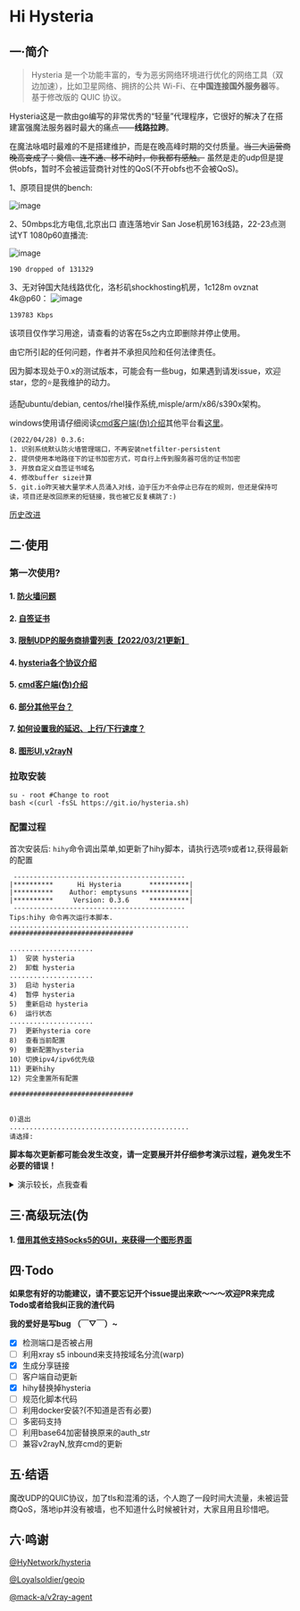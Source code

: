 # Hi Hysteria

## 一·简介
> Hysteria 是一个功能丰富的，专为恶劣网络环境进行优化的网络工具（双边加速），比如卫星网络、拥挤的公共 Wi-Fi、在**中国连接国外服务器**等。 基于修改版的 QUIC 协议。

Hysteria这是一款由go编写的非常优秀的“轻量”代理程序，它很好的解决了在搭建富强魔法服务器时最大的痛点——**线路拉跨**。

在魔法咏唱时最难的不是搭建维护，而是在晚高峰时期的交付质量。~~当三大运营商晚高变成了：奠信、连不通、移不动时，你我都有感触。~~ 虽然是走的udp但是提供obfs，暂时不会被运营商针对性的QoS(不开obfs也不会被QoS)。

1、原项目提供的bench:

![image](https://raw.githubusercontent.com/HyNetwork/hysteria/master/docs/bench/bench.png)

2、50mbps北方电信,北京出口 直连落地vir San Jose机房163线路，22-23点测试YT 1080p60直播流:

![image](https://raw.githubusercontent.com/emptysuns/Hi_Hysteria/main/imgs/speed.png)

```
190 dropped of 131329
```

3、无对钟国大陆线路优化，洛杉矶shockhosting机房，1c128m ovznat 4k@p60：
![image](https://raw.githubusercontent.com/emptysuns/Hi_Hysteria/main/imgs/yt.jpg)
```
139783 Kbps
```
该项目仅作学习用途，请查看的访客在5s之内立即删除并停止使用。

由它所引起的任何问题，作者并不承担风险和任何法律责任。

因为脚本现处于0.x的测试版本，可能会有一些bug，如果遇到请发issue，欢迎star，您的⭐是我维护的动力。

适配ubuntu/debian, centos/rhel操作系统,misple/arm/x86/s390x架构。

windows使用请仔细阅读[cmd客户端(伪)介绍](https://github.com/emptysuns/Hi_Hysteria/blob/main/md/cmd.md)其他平台看[这里](https://github.com/emptysuns/Hi_Hysteria/blob/main/md/others.md)。


```
(2022/04/28) 0.3.6:
1. 识别系统默认防火墙管理端口，不再安装netfilter-persistent
2. 提供使用本地路径下的证书加密方式，可自行上传到服务器可信的证书加密
3. 开放自定义自签证书域名
4. 修改buffer size计算
5. git.io昨天被大量学术人员涌入对线，迫于压力不会停止已存在的规则，但还是保持可读，项目还是改回原来的短链接，我也被它反复横跳了:)
```
[历史改进](https://github.com/emptysuns/Hi_Hysteria/blob/main/md/log.md)

## 二·使用
### 第一次使用?

#### 1. [防火墙问题](https://github.com/emptysuns/Hi_Hysteria/blob/main/md/firewall.md)

#### 2. [自签证书](https://github.com/emptysuns/Hi_Hysteria/blob/main/md/certificate.md)


#### 3. [限制UDP的服务商排雷列表【2022/03/21更新】](https://github.com/emptysuns/Hi_Hysteria/blob/main/md/blacklist.md)

#### 4. [hysteria各个协议介绍](https://github.com/emptysuns/Hi_Hysteria/blob/main/md/protocol.md)

#### 5. [cmd客户端(伪)介绍](https://github.com/emptysuns/Hi_Hysteria/blob/main/md/cmd.md)

#### 6. [部分其他平台？](https://github.com/emptysuns/Hi_Hysteria/blob/main/md/others.md)

#### 7. [如何设置我的延迟、上行/下行速度？](https://github.com/emptysuns/Hi_Hysteria/blob/main/md/speed.md)

#### 8. [图形UI,v2rayN](https://github.com/emptysuns/Hi_Hysteria/blob/main/md/v2n.md)


### 拉取安装
```
su - root #Change to root
bash <(curl -fsSL https://git.io/hysteria.sh)
```

### 配置过程
首次安装后: `hihy`命令调出菜单,如更新了hihy脚本，请执行选项`9`或者`12`,获得最新的配置
```
 -------------------------------------------
|**********      Hi Hysteria       **********|
|**********    Author: emptysuns ************|
|**********     Version: 0.3.6     **********|
 -------------------------------------------
Tips:hihy 命令再次运行本脚本.
............................................. 
############################### 

..................... 
1)  安装 hysteria 
2)  卸载 hysteria 
..................... 
3)  启动 hysteria 
4)  暂停 hysteria 
5)  重新启动 hysteria 
6)  运行状态 
..................... 
7)  更新hysteria core 
8)  查看当前配置 
9)  重新配置hysteria 
10) 切换ipv4/ipv6优先级 
11) 更新hihy 
12) 完全重置所有配置 

############################### 


0)退出 
............................................. 
请选择:
```
**脚本每次更新都可能会发生改变，请一定要展开并仔细参考演示过程，避免发生不必要的错误！**
<details>
  <summary>演示较长，点我查看</summary>
    <pre><blockcode> 
请选择证书申请方式:

1、使用ACME申请(推荐,需打开tcp 80/443)
2、使用本地证书文件
3、自签证书

输入序号:
2
请输入证书cert文件路径(需fullchain):
/etc/cert/a.com.crt
请输入证书key文件路径:
/etc/cert/a.com.key
请输入所选证书域名:
a.com

您已选择使用本地a.com证书加密.

请输入你想要开启的端口,此端口是server端口,建议10000-65535.(默认随机)

随机端口:30506

选择协议类型:

1、udp(QUIC)
2、faketcp
3、wechat-video(回车默认)

输入序号:

传输协议:wechat-video

请输入您到此服务器的平均延迟,关系到转发速度(默认200,单位:ms):

delay:200 ms

期望速度,这是客户端的峰值速度,服务端默认不受限。Tips:脚本会自动*1.25做冗余，您期望过低或者过高会影响转发效率,请如实填写!
请输入客户端期望的下行速度:(默认50,单位:mbps):

客户端下行速度：50 mbps

请输入客户端期望的上行速度(默认10,单位:mbps):

客户端上行速度：50 mbps

请输入认证口令:

此选项不能省略,请重新输入!
请输入认证口令:
pekopeko

配置录入完成!

执行配置...
IPTABLES OPEN: udp/30506

Wait,test config...

Test success.
install.sh: line 569: 20040 Killed                  /etc/hihy/bin/appS -c /etc/hihy/conf/hihyServer.json server > /tmp/hihy_debug.info 2>&1
配置文件输出如下且已经在本目录生成(直接下载本目录生成的config.json[推荐]/自行复制粘贴到本地)

Tips:客户端默认只开启http(8888)、socks5(8889)代理!其他方式请参照hysteria文档自行修改客户端config.json
***********************************↓↓↓copy↓↓↓*******************************↓
{
"server": "a.com:30506",
"protocol": "wechat-video",
"up_mbps": 12,
"down_mbps": 62,
"http": {
"listen": "127.0.0.1:8888",
"timeout" : 300,
"disable_udp": false
},
"socks5": {
"listen": "127.0.0.1:8889",
"timeout": 300,
"disable_udp": false
},
"alpn": "h3",
"acl": "acl/routes.acl",
"mmdb": "acl/Country.mmdb",
"auth_str": "pekopeko",
"server_name": "a.com",
"insecure": false,
"recv_window_conn": 3145728,
"recv_window": 12582912,
"disable_mtu_discovery": true,
"resolver": "119.29.29.29:53",
"retry": 3,
"retry_interval": 3
}
↑***********************************↑↑↑copy↑↑↑*******************************↑

Shadowrocket/Sagernet/Passwall一键链接:
hysteria://a.com:30506?protocol=wechat-video&auth=pekopeko&peer=a.com&insecure=0&upmbps=12&downmbps=62&alpn=h3#Hys-a.com


安装完毕
root@ubuntu:~/hysteria# systemctl status hihy
● hihy.service - hysteria:Hello World!
   Loaded: loaded (/etc/systemd/system/hihy.service; enabled; vendor preset: enabled)
   Active: active (running) since Mon 2022-04-18 01:45:35 EDT; 25s ago
 Main PID: 27793 (appS)
    Tasks: 6 (limit: 1077)
   CGroup: /system.slice/hihy.service
           └─27793 /etc/hihy/bin/appS --log-level warn -c /etc/hihy/conf/hihyServer.json server

Apr 18 01:45:35 ubuntu systemd[1]: Started hysteria:Hello World!.

  </blockcode></pre>
</details>


## 三·高级玩法(伪

#### 1. [借用其他支持Socks5的GUI，来获得一个图形界面](https://github.com/emptysuns/Hi_Hysteria/blob/main/md/gui.md)


## 四·Todo

**如果您有好的功能建议，请不要忘记开个issue提出来欧～～～欢迎PR来完成Todo或者给我纠正我的渣代码**

**我的爱好是写bug （￣▽￣）~**

* [x] 检测端口是否被占用
* [ ] 利用xray s5 inbound来支持按域名分流(warp)
* [x] 生成分享链接
* [ ] 客户端自动更新
* [x] hihy替换掉hysteria
* [ ] 规范化脚本代码
* [ ] 利用docker安装?(不知道是否有必要)
* [ ] 多密码支持
* [ ] 利用base64加密替换原来的auth_str
* [ ] 兼容v2rayN,放弃cmd的更新

## 五·结语

魔改UDP的QUIC协议，加了tls和混淆的话，个人跑了一段时间大流量，未被运营商QoS，落地ip并没有被墙，也不知道什么时候被针对，大家且用且珍惜吧。


## 六·鸣谢


[@HyNetwork/hysteria](https://github.com/HyNetwork/hysteria)


[@Loyalsoldier/geoip](https://github.com/Loyalsoldier/geoip)


[@mack-a/v2ray-agent](https://github.com/mack-a/v2ray-agent)
